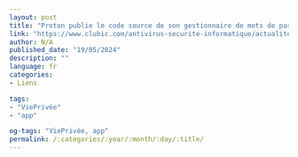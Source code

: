 ```yaml
---
layout: post
title: "Proton publie le code source de son gestionnaire de mots de passe pour montrer qu'il n'a rien à cacher"
link: "https://www.clubic.com/antivirus-securite-informatique/actualite-478855-proton-publie-le-code-source-de-son-gestionnaire-de-mots-de-passe-pour-montrer-qu-il-n-a-rien-a-cacher.html"
author: N/A
published_date: "19/05/2024"
description: ""
language: fr
categories:
- Liens

tags:
- "ViePrivée"
- "app"

og-tags: "ViePrivée, app"
permalink: /:categories/:year/:month/:day/:title/
---
```

